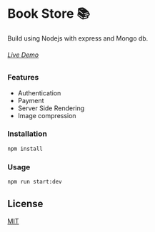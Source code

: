 # Book Store 📚

Build using Nodejs with express and Mongo db.
###### [Live Demo](http://nodejs-book-store.herokuapp.com/)

### Features
- Authentication
- Payment
- Server Side Rendering
- Image compression

### Installation


```bash
npm install
```


### Usage

```python
npm run start:dev
```




## License
[MIT](https://choosealicense.com/licenses/mit/)
